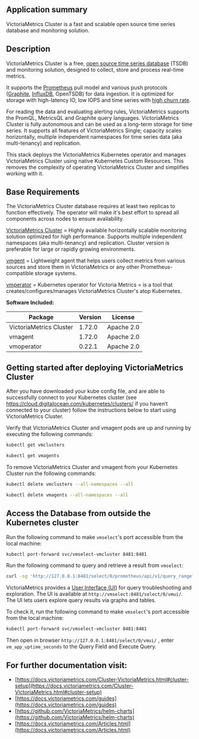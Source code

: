 ## Application summary

VictoriaMetrics Cluster is a fast and scalable open source time series database and monitoring solution.

## Description

VictoriaMetrics Cluster is a free, [open source time series database](https://en.wikipedia.org/wiki/Time_series_database) (TSDB) and monitoring solution,
designed to collect, store and process real-time metrics.

It supports the [Prometheus](https://en.wikipedia.org/wiki/Prometheus_(software)) pull model and various push protocols ([Graphite](https://en.wikipedia.org/wiki/Graphite_(software)), [InfluxDB](https://en.wikipedia.org/wiki/InfluxDB), OpenTSDB) 
for data ingestion. It is optimized for storage with high-latency IO, low IOPS and time series with [high churn rate](https://docs.victoriametrics.com/FAQ.html#what-is-high-churn-rate).

For reading the data and evaluating alerting rules, VictoriaMetrics supports the PromQL, MetricsQL and Graphite query languages.
VictoriaMetrics Cluster is fully autonomous and can be used as a long-term storage for time series. It supports all features of VictoriaMetrics Single;
capacity scales horizontally, multiple independent namespaces for time series data  (aka multi-tenancy) and replication.

This stack deploys the VictoriaMetrics Kubernetes operator and manages
VictoriaMetrics Cluster using native Kubernetes Custom Resources. This removes the
complexity of operating VictoriaMetrics Cluster and simplifies working with it.

## Base Requirements

The VictoriaMetrics Cluster database requires at least two replicas to function
effectively. The operator will make it's best effort to spread all components
across nodes to ensure availability.

[VictoriaMetrics Cluster](https://docs.victoriametrics.com/Cluster-VictoriaMetrics.html)  =  Highly available horizontally scalable monitoring solution optimized for high performance.  Supports multiple independent namespaces (aka multi-tenancy) and replication. Cluster version is preferable for large or rapidly growing environments.

[vmgent](https://docs.victoriametrics.com/vmagent.html) = Lightweight agent that helps users collect metrics from various sources and store them in VictoriaMetrics or any other Prometheus-compatible storage systems.

[vmperator](https://github.com/VictoriaMetrics/operator) = Kubernetes operator for Victoria Metrics = is a tool that creates/configures/manages VictoriaMetrics Cluster's atop Kubernetes.

**Software Included:**

| Package  | Version | License |
| ------------- | ------------- | ------------- |
| VictoriaMetrics Cluster  | 1.72.0  | Apache 2.0  |
| vmagent  | 1.72.0  | Apache 2.0  |
| vmoperator  | 0.22.1  | Apache 2.0  |

## Getting started after deploying VictoriaMetrics Cluster

After you have downloaded your kube config file, and are able to successfully connect to your Kubernetes cluster (see https://cloud.digitalocean.com/kubernetes/clusters/ if you haven’t connected to your cluster) follow the instructions below to start using VictoriaMetrics Cluster.

Verify that VictoriaMetrics Cluster and vmagent pods are up and running by executing the following commands:

```bash
kubectl get vmclusters
```

```bash
kubectl get vmagents
```

To remove VictoriaMetrics Cluster and vmagent from your Kubernetes Cluster run the following commands:

```bash
kubectl delete vmclusters --all-namespaces --all
```

```bash
kubectl delete vmagents --all-namespaces --all
```

## Access the Database from outside the Kubernetes cluster

Run the following command to make `vmselect`'s port accessible from the local machine:

```bash
kubectl port-forward svc/vmselect-vmcluster 8481:8481
```

Run the following command to query and retrieve a result from `vmselect`:

```bash
curl -sg 'http://127.0.0.1:8481/select/0/prometheus/api/v1/query_range?query=vm_app_uptime_seconds' | jq
```

VictoriaMetrics provides a [User Interface  (UI)](https://docs.victoriametrics.com/Single-server-VictoriaMetrics.html#vmui) for query troubleshooting and exploration. The UI is available at `http://vmselect:8481/select/0/vmui/`. The UI lets users explore query results via graphs and tables.

To check it, run the following command to make `vmselect`'s port accessible from the local machine:

```bash
kubectl port-forward svc/vmselect-vmcluster 8481:8481
```

Then open in browser `http://127.0.0.1:8481/select/0/vmui/` , enter `vm_app_uptime_seconds` to the Query Field and Execute Query.

## For further documentation visit:

- [https://docs.victoriametrics.com/Cluster-VictoriaMetrics.html#cluster-setup](https://docs.victoriametrics.com/Cluster-VictoriaMetrics.html#cluster-setup)
- [https://docs.victoriametrics.com/guides](https://docs.victoriametrics.com/guides)
- [https://github.com/VictoriaMetrics/helm-charts](https://github.com/VictoriaMetrics/helm-charts)
- [https://docs.victoriametrics.com/Articles.html](https://docs.victoriametrics.com/Articles.html)